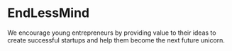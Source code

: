 # EndLessMind
We encourage young entrepreneurs by providing value to their ideas to create successful startups and  help them become the next future unicorn.
